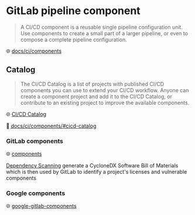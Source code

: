 # GitLab pipeline component

> A CI/CD component is a reusable single pipeline configuration unit.
> Use components to create a small part of a larger pipeline, or even to compose a complete pipeline configuration.

🌐 [docs/ci/components](https://docs.gitlab.com/ee/ci/components/)

## Catalog

> The CI/CD Catalog is a list of projects with published CI/CD components you can use to extend your CI/CD workflow.
> Anyone can create a component project and add it to the CI/CD Catalog, or contribute to an existing project to improve the available components.

🌐 [CI/CD Catalog](https://gitlab.com/explore/catalog)

📝 [docs/ci/components/#cicd-catalog](https://docs.gitlab.com/ee/ci/components/#cicd-catalog)

### GitLab components

🌐 [components](https://gitlab.com/components)

[Dependency Scanning](https://gitlab.com/components/dependency-scanning) generate a CycloneDX Software Bill of Materials which is then used by GitLab to identify a project's licenses and vulnerable components

### Google components

🌐 [google-gitlab-components](https://gitlab.com/google-gitlab-components)
